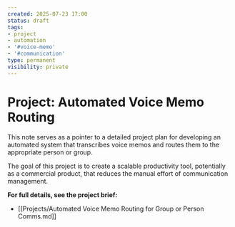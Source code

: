 ```yaml
---
created: 2025-07-23 17:00
status: draft
tags:
- project
- automation
- '#voice-memo'
- '#communication'
type: permanent
visibility: private
---
```


# Project: Automated Voice Memo Routing

This note serves as a pointer to a detailed project plan for developing an automated system that transcribes voice memos and routes them to the appropriate person or group.

The goal of this project is to create a scalable productivity tool, potentially as a commercial product, that reduces the manual effort of communication management.

**For full details, see the project brief:**
- [[Projects/Automated Voice Memo Routing for Group or Person Comms.md]]
